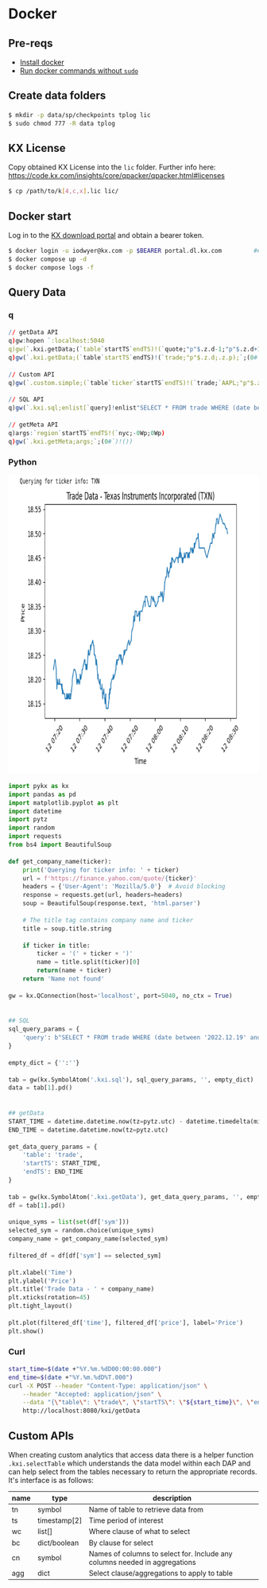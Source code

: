 
# Docker 
## Pre-reqs
* [Install docker](https://docs.docker.com/engine/install/)
* [Run docker commands without `sudo`](https://docs.docker.com/engine/install/linux-postinstall/)
## Create data folders 
```bash
$ mkdir -p data/sp/checkpoints tplog lic
$ sudo chmod 777 -R data tplog
```

## KX License
Copy obtained KX License into the `lic` folder. Further info here: https://code.kx.com/insights/core/qpacker/qpacker.html#licenses
<!-- install -D file.txt /path/to/non/existing/dir/file.txt  -->
```bash
$ cp /path/to/k[4,c,x].lic lic/
```

## Docker start
Log in to the [KX download portal](https://portal.dl.kx.com) and obtain a bearer token. 
```bash
$ docker login -u iodwyer@kx.com -p $BEARER portal.dl.kx.com         ## enter obtained credentials
$ docker compose up -d
$ docker compose logs -f 
```

## Query Data
### q
```q
// getData API
q)gw:hopen `:localhost:5040
q)gw(`.kxi.getData;(`table`startTS`endTS)!(`quote;"p"$.z.d-1;"p"$.z.d+1);`;(0#`)!())
q)gw(`.kxi.getData;(`table`startTS`endTS)!(`trade;"p"$.z.d;.z.p);`;(0#`)!())

// Custom API
q)gw(`.custom.simple;(`table`ticker`startTS`endTS)!(`trade;`AAPL;"p"$.z.d-1;"p"$.z.d+1);`;(0#`)!())

// SQL API
q)gw(`.kxi.sql;enlist[`query]!enlist"SELECT * FROM trade WHERE (date between '2022.12.19' and '2022.12.20') and (sym = 'AAPL')";`;(0#`)!())
  
// getMeta API
q)args:`region`startTS`endTS!(`nyc;-0Wp;0Wp)
q)gw(`.kxi.getMeta;args;`;(0#`)!())
```

### Python
<!-- ![](../img/python_example.png) -->
<!-- <div style="text-align: center;">
    <img src="../img/python_example.png" width="900">
</div> -->

<div style="text-align: center;">
    <img src="../img/python_example.png" width="1000" height="600">
</div>

```python
import pykx as kx
import pandas as pd
import matplotlib.pyplot as plt
import datetime
import pytz
import random
import requests
from bs4 import BeautifulSoup

def get_company_name(ticker):
    print('Querying for ticker info: ' + ticker)
    url = f'https://finance.yahoo.com/quote/{ticker}'
    headers = {'User-Agent': 'Mozilla/5.0'}  # Avoid blocking
    response = requests.get(url, headers=headers)
    soup = BeautifulSoup(response.text, 'html.parser')
    
    # The title tag contains company name and ticker
    title = soup.title.string
    
    if ticker in title:
        ticker = '(' + ticker + ')'
        name = title.split(ticker)[0]
        return(name + ticker)
    return 'Name not found'

gw = kx.QConnection(host='localhost', port=5040, no_ctx = True)                        ## SG Gateway port


## SQL
sql_query_params = {
    'query': b"SELECT * FROM trade WHERE (date between '2022.12.19' and '2022.12.20') and (sym = 'AAPL')" 
}

empty_dict = {'':''}

tab = gw(kx.SymbolAtom('.kxi.sql'), sql_query_params, '', empty_dict)
data = tab[1].pd()


## getData
START_TIME = datetime.datetime.now(tz=pytz.utc) - datetime.timedelta(minutes = 36000)   ## 15 Mins ago
END_TIME = datetime.datetime.now(tz=pytz.utc)                                           ## Now

get_data_query_params = {
    'table': 'trade',
    'startTS': START_TIME,
    'endTS': END_TIME
}

tab = gw(kx.SymbolAtom('.kxi.getData'), get_data_query_params, '', empty_dict)
df = tab[1].pd()

unique_syms = list(set(df['sym']))
selected_sym = random.choice(unique_syms)
company_name = get_company_name(selected_sym)

filtered_df = df[df['sym'] == selected_sym]

plt.xlabel('Time')
plt.ylabel('Price')
plt.title('Trade Data - ' + company_name)
plt.xticks(rotation=45)
plt.tight_layout()

plt.plot(filtered_df['time'], filtered_df['price'], label='Price')
plt.show()
```
### Curl
```bash
start_time=$(date +"%Y.%m.%dD00:00:00.000") 
end_time=$(date +"%Y.%m.%dD%T.000")
curl -X POST --header "Content-Type: application/json" \
    --header "Accepted: application/json" \
    --data "{\"table\": \"trade\", \"startTS\": \"${start_time}\", \"endTS\": \"${end_time}\"}" \
    http://localhost:8080/kxi/getData
```


## Custom APIs

When creating custom analytics that access data there is a helper function `.kxi.selectTable` which understands the data model within each DAP and can help select from the tables necessary to return the appropriate records. It's interface is as follows:

| name | type | description |
|------|-----|----------------|
| tn   | symbol | Name of table to retrieve data from |
| ts   | timestamp[2] | Time period of interest |
| wc   | list[] | Where clause of what to select | 
| bc   | dict/boolean | By clause for select |
| cn   | symbol | Names of columns to select for. Include any columns needed in aggregations |
| agg  | dict | Select clause/aggregations to apply to table |